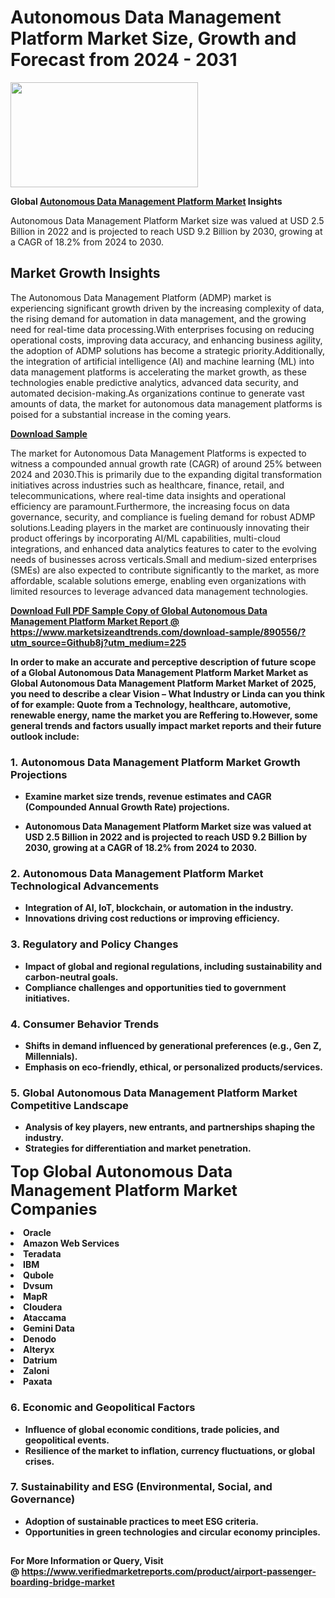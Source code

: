 <H1>Autonomous Data Management Platform Market Size, Growth and Forecast from 2024 - 2031</H1><img class="aligncenter size-medium wp-image-584254" src="https://thirdeyenews.in/wp-content/uploads/2024/09/Global-Market-Research-300x168.jpeg" alt="" width="300" height="168" /><p><strong>Global&nbsp;<a href="https://www.marketsizeandtrends.com/download-sample/890556/?utm_source=Github8j?utm_medium=225">Autonomous Data Management Platform Market</a> Insights</strong></p><p>Autonomous Data Management Platform Market size was valued at USD 2.5 Billion in 2022 and is projected to reach USD 9.2 Billion by 2030, growing at a CAGR of 18.2% from 2024 to 2030.</p><p><h2>Market Growth Insights</h2> <p>The Autonomous Data Management Platform (ADMP) market is experiencing significant growth driven by the increasing complexity of data, the rising demand for automation in data management, and the growing need for real-time data processing.With enterprises focusing on reducing operational costs, improving data accuracy, and enhancing business agility, the adoption of ADMP solutions has become a strategic priority.Additionally, the integration of artificial intelligence (AI) and machine learning (ML) into data management platforms is accelerating the market growth, as these technologies enable predictive analytics, advanced data security, and automated decision-making.As organizations continue to generate vast amounts of data, the market for autonomous data management platforms is poised for a substantial increase in the coming years.</p> <p><strong><a href="#">Download Sample</a></strong></p> <p>The market for Autonomous Data Management Platforms is expected to witness a compounded annual growth rate (CAGR) of around 25% between 2024 and 2030.This is primarily due to the expanding digital transformation initiatives across industries such as healthcare, finance, retail, and telecommunications, where real-time data insights and operational efficiency are paramount.Furthermore, the increasing focus on data governance, security, and compliance is fueling demand for robust ADMP solutions.Leading players in the market are continuously innovating their product offerings by incorporating AI/ML capabilities, multi-cloud integrations, and enhanced data analytics features to cater to the evolving needs of businesses across verticals.Small and medium-sized enterprises (SMEs) are also expected to contribute significantly to the market, as more affordable, scalable solutions emerge, enabling even organizations with limited resources to leverage advanced data management technologies.</p> <p><strong><a href="#"></p><p><span class=""><strong>Download Full PDF Sample Copy of Global Autonomous Data Management Platform Market Report</strong> @ <a href="https://www.marketsizeandtrends.com/download-sample/890556/?utm_source=Github8j?utm_medium=225" target="_blank">https://www.marketsizeandtrends.com/download-sample/890556/?utm_source=Github8j?utm_medium=225</a></span></p><p>In order to make an accurate and perceptive description of future scope of a Global&nbsp;Autonomous Data Management Platform Market Market as Global&nbsp;Autonomous Data Management Platform Market Market of 2025, you need to describe a clear Vision &ndash; What Industry or Linda can you think of for example: Quote from a Technology, healthcare, automotive, renewable energy, name the market you are Reffering to.However, some general trends and factors usually impact market reports and their future outlook include:</p><h3>1.&nbsp;<strong>Autonomous Data Management Platform Market Growth Projections</strong></h3><ul><li>Examine market size trends, revenue estimates and CAGR (Compounded Annual Growth Rate) projections.</li><li><p>Autonomous Data Management Platform Market size was valued at USD 2.5 Billion in 2022 and is projected to reach USD 9.2 Billion by 2030, growing at a CAGR of 18.2% from 2024 to 2030.</p></li></ul><h3>2.&nbsp;<strong>Autonomous Data Management Platform Market Technological Advancements</strong></h3><ul><li>Integration of AI, IoT, blockchain, or automation in the industry.</li><li>Innovations driving cost reductions or improving efficiency.</li></ul><h3>3.&nbsp;<strong>Regulatory and Policy Changes</strong></h3><ul><li>Impact of global and regional regulations, including sustainability and carbon-neutral goals.</li><li>Compliance challenges and opportunities tied to government initiatives.</li></ul><h3>4.&nbsp;<strong>Consumer Behavior Trends</strong></h3><ul><li>Shifts in demand influenced by generational preferences (e.g., Gen Z, Millennials).</li><li>Emphasis on eco-friendly, ethical, or personalized products/services.</li></ul><h3>5.&nbsp;<strong>Global Autonomous Data Management Platform Market Competitive Landscape</strong></h3><ul><li>Analysis of key players, new entrants, and partnerships shaping the industry.</li><li>Strategies for differentiation and market penetration.</li></ul><p data-pm-slice="1 1 []"><span style="color: inherit; font-family: inherit; font-size: 25px;">Top Global Autonomous Data Management Platform Market Companies</span></p><div class="" data-test-id=""><p><li>Oracle</li><li> Amazon Web Services</li><li> Teradata</li><li> IBM</li><li> Qubole</li><li> Dvsum</li><li> MapR</li><li> Cloudera</li><li> Ataccama</li><li> Gemini Data</li><li> Denodo</li><li> Alteryx</li><li> Datrium</li><li> Zaloni</li><li> Paxata</li></p></div><h3>6.&nbsp;<strong>Economic and Geopolitical Factors</strong></h3><ul><li>Influence of global economic conditions, trade policies, and geopolitical events.</li><li>Resilience of the market to inflation, currency fluctuations, or global crises.</li></ul><h3>7.&nbsp;<strong>Sustainability and ESG (Environmental, Social, and Governance)</strong></h3><ul><li>Adoption of sustainable practices to meet ESG criteria.</li><li>Opportunities in green technologies and circular economy principles.</li></ul><h2><strong style="font-size: 14px;">For More Information or Query, Visit @&nbsp;</strong><a style="background-color: #ffffff; font-size: 14px;" href="https://www.marketsizeandtrends.com/report/autonomous-data-management-platform-market-/" target="_blank">https://www.verifiedmarketreports.com/product/airport-passenger-boarding-bridge-market</a></h2>